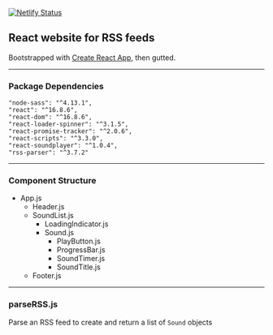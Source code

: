 [![Netlify Status](https://api.netlify.com/api/v1/badges/2f44b19a-4cfc-4887-8795-b04a3a01e34f/deploy-status)](https://app.netlify.com/sites/infallible-swirles-271fb6/deploys)

## React website for RSS feeds

Bootstrapped with [Create React App](https://github.com/facebook/create-react-app), then gutted.

---

### **Package Dependencies**

    "node-sass": "^4.13.1",
    "react": "^16.8.6",
    "react-dom": "^16.8.6",
    "react-loader-spinner": "^3.1.5",
    "react-promise-tracker": "^2.0.6",
    "react-scripts": "^3.3.0",
    "react-soundplayer": "^1.0.4",
    "rss-parser": "^3.7.2"

---

### **Component Structure**

- App.js
    - Header.js
    - SoundList.js
        - LoadingIndicator.js
        - Sound.js
            - PlayButton.js
            - ProgressBar.js
            - SoundTimer.js
            - SoundTitle.js
    - Footer.js

---

### parseRSS.js

Parse an RSS feed to create and return a list of `Sound` objects

